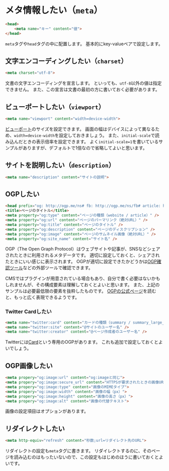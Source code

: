 # メタ情報したい（``meta``）

```html
<head>
    <meta name="キー" content="値">
</head>
```

``meta``タグや``head``タグの中に配置します。
基本的にkey-valueペアで設定します。

## 文字エンコーディングしたい（``charset``）

```html
<meta charset="utf-8">
```

文書の文字エンコーディングを宣言します。
といっても、``utf-8``以外の値は指定できません。
また、この宣言は文書の最初の方に書いておく必要があります。

## ビューポートしたい（``viewport``）

```html
<meta name="viewport" content="width=device-width">
```

[ビューポート](https://developer.mozilla.org/ja/docs/Web/HTML/Viewport_meta_tag)のサイズを設定できます。
画面の幅はデバイスによって異なるため、``width=device-width``を設定しておきましょう。
また、``initial-scale``で読み込んだときの表示倍率を設定できます。
よく``initial-scale=1``を書いているサンプルがありますが、デフォルトで1倍なので省略してよいと思います。

## サイトを説明したい（``description``）

```html
<meta name="description" content="サイトの説明">
```

## OGPしたい

```html
<head prefix="og: http://ogp.me/ns# fb: http://ogp.me/ns/fb# article: http://ogp.me/ns/article#">
<title>ページのタイトル</title>
<meta property="og:type" content="ページの種類（website / article）" />
<meta property="og:url" content="ページのパーマリンク（絶対URL）" />
<meta property="og:title" content="ページのタイトル" />
<meta property="og:description" content="ページのディスクリプション" />
<meta property="og:image" content="ページのサムネイル画像（絶対URL）" />
<meta property="og:site_name" content="サイト名" />
```

OGP（The Open Graph Protocol）はウェブサイトや記事が、SNSなどシェアされたときに利用されるメタデータです。
適切に設定しておくと、シェアされたときにいい感じに表示されます。
OGPが適切に設定できたかどうかは[OGP確認ツール](https://ogp.buta3.net/)などの外部ツールで確認できます。

CMSではプラグインが用意されている場合もあり、自分で書く必要はないかもしれませんが、その構成要素は理解しておくとよいと思います。
また、上記のサンプルは必要最低限の要素を抜粋したものです。
[OGPの公式ページ](https://ogp.me/)を読むと、もっと広く表現できるようです。

### Twitter Cardしたい

```html
<meta name="twitter:card" content="カードの種類（summary / summary_large_image / app / player）" />
<meta name="twitter:site" content="@サイトのユーザー名" />
<meta name="twitter:creator" content="@ページ作成者のユーザー名" />
```

Twitterには[Card](https://developer.twitter.com/ja/docs/tweets/optimize-with-cards/guides/getting-started)という専用のOGPがあります。
これも追加で設定しておくとよいでしょう。

## OGP画像したい

```html
<meta propery="og:image:url" content="og:imageと同じ">
<meta propery="og:image:secure_url" content="HTTPSが要求されたときの画像URL">
<meta propery="og:image:type" content="画像のMIMEタイプ">
<meta propery="og:image:width" content="画像の幅（px）">
<meta propery="og:image:height" content="画像の高さ（px）">
<meta propery="og:image:alt" content="画像の代替テキスト">
```

画像の設定項目はオプションがあります。

## リダイレクトしたい

```html
<meta http-equiv="refresh" content="秒数;url=リダイレクト先のURL">
```

リダイレクトの設定も``meta``タグに書きます。
リダイレクトするのに、そのページを読み込むのはもったいないので、この設定もはじめのほうに書いておくとよいです。
